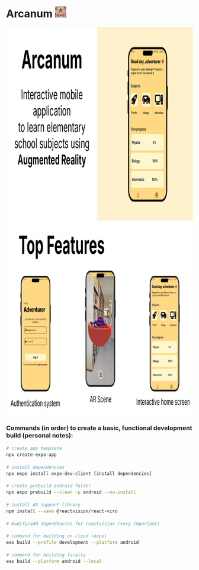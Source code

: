 # Arcanum <img src="assets/images/icon.png" width="30" height = "30"/>

<img src="assets/images/project-presentation.png" width="900" height = "520"/>
<img src="assets/images/top-features.png" width="900" height = "520"/>

### Commands (in order) to create a basic, functional development build (personal notes):

```bash
# create app template
npx create-expo-app

# install dependencies
npx expo install expo-dev-client [install dependencies]

# create prebuild android folder
npx expo prebuild --clean -p android --no-install

# install AR support library
npm install --save @reactvision/react-viro

# modify/add dependencies for reactvision (very important)

# command for building on cloud (expo)
eas build --profile development --platform android

# command for building locally
eas build --platform android --local
```
